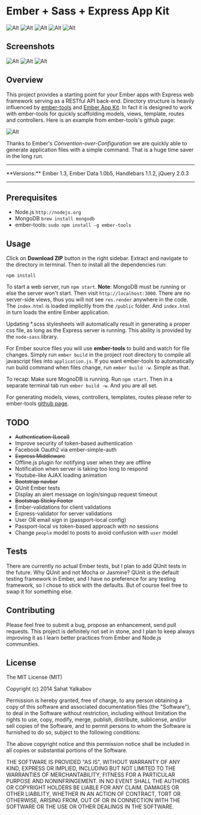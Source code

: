 Ember + Sass + Express App Kit
==============================

![Alt](https://lh6.googleusercontent.com/-A6yCTan8L18/UtHxPg9U1gI/AAAAAAAADzw/Ov1P-8oymx4/w500-h376-no/logo-235e394c.png)
![Alt](https://lh6.googleusercontent.com/-NteYFnZZGKI/UtHxPT7EqLI/AAAAAAAADzc/Wmyj-FmIp7E/w500-h148-no/MongoDB_Logo.png)
![Alt](https://lh6.googleusercontent.com/-_z1-DOIYRGo/UtHxPt_tfxI/AAAAAAAADzs/S9dNTRV6fnQ/w500-h250-no/nodejs_logo.png)
![Alt](https://lh4.googleusercontent.com/-tO81OpzrRLQ/UtHxPi-wUgI/AAAAAAAADzk/yOe91cZHLvU/w500-h190-no/emberjs.png)
![Alt](https://lh3.googleusercontent.com/-Psns_TAmzm8/UtYN7pVi5vI/AAAAAAAAD1s/6-NsXyupKNs/w500-h152-no/687474703a2f2f662e636c2e6c792f6974656d732f30563253316e304b3169337931633132326730342f53637265656e25323053686f74253230323031322d30342d31312532306174253230392e35392e3432253230414d2e706e67.png)

## Screenshots
![Alt](https://lh3.googleusercontent.com/-hulAr-HrmHI/UtzRvqli0AI/AAAAAAAAD3U/xlQAZnFiTR0/w1084-h828-no/Screenshot+2014-01-20+02.30.58.png)
![Alt](https://lh6.googleusercontent.com/-wwvL98Pjf-4/UtzRvaI2D4I/AAAAAAAAD3M/ljiEIf1i40A/w1084-h828-no/Screenshot+2014-01-20+02.31.49.png)
![Alt](https://lh3.googleusercontent.com/-G3vNxLcLoIk/UtzRwGTa_9I/AAAAAAAAD3k/e-8zx9axDS4/w1084-h828-no/Screenshot+2014-01-20+02.32.11.png)

## Overview
This project provides a starting point for your Ember apps with Express web framework serving as a RESTful API  back-end. Directory structure is heavily influenced by [ember-tools](https://github.com/rpflorence/ember-tools) and [Ember App Kit](https://github.com/stefanpenner/ember-app-kit). In fact it is designed to work with ember-tools for quickly scaffolding models, views, template, routes and controllers. Here is an example from ember-tools's github page:

![Alt](https://lh3.googleusercontent.com/-953Nn0wsC_E/UtICtjFhYII/AAAAAAAAD0M/4TzndfztrP4/w1200-h694-no/687474703a2f2f636c2e6c792f696d6167652f32473078333233753135306d2f656d6265722e676966-3.gif)

Thanks to Ember's *Convention-over-Configuration* we are quickly able to generate application files with a simple command. That is a huge time saver in the long run.


<hr />
**Versions:** Ember 1.3, Ember Data 1.0b5, Handlebars 1.1.2, jQuery 2.0.3
<hr />

## Prerequisites
- Node.js `http://nodejs.org`
- MongoDB `brew install mongodb`
- ember-tools: `sudo npm install -g ember-tools`

## Usage
Click on **Download ZIP** button in the right sidebar.
Extract and navigate to the directory in terminal. Then to install all the dependencies run:
```
npm install
```
To start a web server, run `npm start`. **Note**: MongoDB must be running or else the server won't start. Then visit `http://localhost:3000`. There are no server-side views, thus you will not see `res.render` anywhere in the code. The `index.html` is loaded implicitly from the `/public` folder. And `index.html` in turn loads the entire Ember application.

Updating *.scss stylesheets will automatically result in generating a proper css file, as long as the Express server is running. This ability is provided by the `node-sass` library.

For Ember source files you will use **ember-tools** to build and watch for file changes. Simply run `ember build` in the project root directory to compile all javascript files into `application.js`. If you want ember-tools to automatically run build command when files change, run `ember build -w`. Simple as that.

To recap: Make sure MognoDB is running. Run `npm start`. Then in a separate terminal tab run `ember build -w`. And you are all set.

For generating models, views, controllers, templates, routes please refer to ember-tools [github page](https://github.com/rpflorence/ember-tools).

## TODO
- ~~Authentication (Local)~~
- Improve security of token-based authentication
- Facebook Oauth2 via ember-simple-auth
- ~~Express Middleware~~
- Offline.js plugin for notifying user when they are offline
- Notification when server is taking too long to respond
- Youtube-like AJAX loading animation
- ~~Bootstrap navbar~~
- QUnit Ember tests
- Display an alert message on login/singup request timeout
- ~~Bootstrap Sticky Footer~~
- Ember-validations for client validations
- Express-validator for server validations
- User OR email sign in (passport-local config)
- Passport-local vs token-based approach with no sessions
- Change `people` model to posts to avoid confusion with `user` model

## Tests
There are currently no actual Ember tests, but I plan to add QUnit tests in the future. Why QUnit and not Mocha or Jasmine? QUnit is the default testing framework in Ember, and I have no preference for any testing framework, so I chose to stick with the defaults. But of course feel free to swap it for something else.

## Contributing
Please feel free to submit a bug, propose an enhancement, send pull requests. This project is definitely not set in stone, and I plan to keep always improving it as I learn better practices from Ember and Node.js communities.

## License
The MIT License (MIT)

Copyright (c) 2014 Sahat Yalkabov

Permission is hereby granted, free of charge, to any person obtaining a copy of
this software and associated documentation files (the "Software"), to deal in
the Software without restriction, including without limitation the rights to
use, copy, modify, merge, publish, distribute, sublicense, and/or sell copies of
the Software, and to permit persons to whom the Software is furnished to do so,
subject to the following conditions:

The above copyright notice and this permission notice shall be included in all
copies or substantial portions of the Software.

THE SOFTWARE IS PROVIDED "AS IS", WITHOUT WARRANTY OF ANY KIND, EXPRESS OR
IMPLIED, INCLUDING BUT NOT LIMITED TO THE WARRANTIES OF MERCHANTABILITY, FITNESS
FOR A PARTICULAR PURPOSE AND NONINFRINGEMENT. IN NO EVENT SHALL THE AUTHORS OR
COPYRIGHT HOLDERS BE LIABLE FOR ANY CLAIM, DAMAGES OR OTHER LIABILITY, WHETHER
IN AN ACTION OF CONTRACT, TORT OR OTHERWISE, ARISING FROM, OUT OF OR IN
CONNECTION WITH THE SOFTWARE OR THE USE OR OTHER DEALINGS IN THE SOFTWARE.
